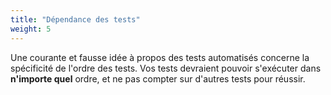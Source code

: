 ```yaml
---
title: "Dépendance des tests"
weight: 5
---
```


Une courante et fausse idée à propos des tests automatisés
concerne la spécificité de l'ordre des tests. Vos tests
devraient pouvoir s'exécuter dans **n'importe quel** ordre,
et ne pas compter sur d'autres tests pour réussir.

